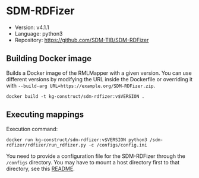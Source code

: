 # SDM-RDFizer

- Version: v4.1.1
- Language: python3
- Repository: https://github.com/SDM-TIB/SDM-RDFizer

## Building Docker image

Builds a Docker image of the RMLMapper with a given version.
You can use different versions by modifying the URL inside the Dockerfile
or overriding it with `--build-arg URL=https://example.org/SDM-RDFizer.zip`.

```
docker build -t kg-construct/sdm-rdfizer:v$VERSION .
```

## Executing mappings

Execution command:

```
docker run kg-construct/sdm-rdfizer:v$VERSION python3 /sdm-rdfizer/rdfizer/run_rdfizer.py -c /configs/config.ini
```

You need to provide a configuration file for the SDM-RDFizer through the `/configs` directory.
You may have to mount a host directory first to that directory, see this [README](../README.md).
